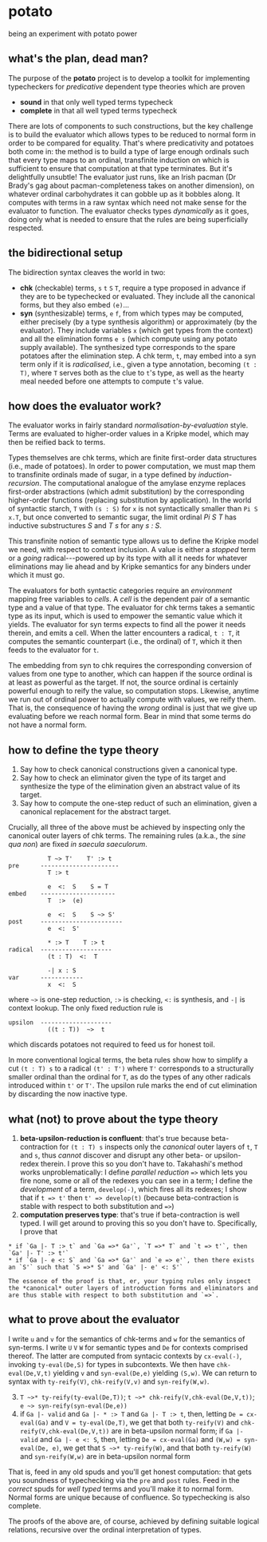 # potato
being an experiment with potato power


## what's the plan, dead man?

The purpose of the **potato** project is to develop a toolkit for implementing typecheckers for *predicative* dependent type theories which are proven

  * **sound** in that only well typed terms typecheck
  * **complete** in that all well typed terms typecheck
  
There are lots of components to such constructions, but the key challenge is to build the evaluator which allows types to be reduced to normal form in order to be compared for equality. That's where predicativity and potatoes both come in: the method is to build a type of large enough ordinals such that every type maps to an ordinal, transfinite induction on which is sufficient to ensure that computation at that type terminates. But it's delightfully unsubtle! The evaluator just runs, like an Irish pacman (Dr Brady's gag about pacman-completeness takes on another dimension), on whatever ordinal carbohydrates it can gobble up as it bobbles along. It computes with terms in a raw syntax which need not make sense for the evaluator to function. The evaluator checks types *dynamically* as it goes, doing only what is needed to ensure that the rules are being superficially respected.


## the bidirectional setup

The bidirection syntax cleaves the world in two:

  * **chk** (checkable) terms, `s` `t` `S` `T`, require a type proposed in advance if they are to be typechecked or evaluated. They include all the canonical forms, but they also embed `(e)`...
  * **syn** (synthesizable) terms, `e` `f`, from which types may be computed, either precisely (by a type synthesis algorithm) or approximately (by the evaluator). They include variables `x` (which get types from the context) and all the elimination forms `e s` (which compute using any potato supply available). The synthesized type corresponds to the spare potatoes after the elimination step. A chk term, `t`, may embed into a syn term only if it is *radicalised*, i.e., given a type annotation, becoming `(t : T)`, where `T` serves both as the clue to `t`'s type, as well as the hearty meal needed before one attempts to compute `t`'s value.
  

## how does the evaluator work?

The evaluator works in fairly standard *normalisation-by-evaluation* style. Terms are evaluated to higher-order values in a Kripke model, which may then be reified back to terms.

Types themselves are chk terms, which are finite first-order data structures (i.e., made of potatoes). In order to power computation, we must map them to transfinite ordinals made of sugar, in a type defined by *induction-recursion*. The computational analogue of the amylase enzyme replaces first-order abstractions (which admit substitution) by the corresponding higher-order functions (replacing substitution by application). In the world of syntactic starch, `T` with `(s : S)` for `x` is not syntactically smaller than `Pi S x.T`, but once converted to semantic sugar, the limit ordinal *Pi S T* has inductive substructures *S* and *T s* for any *s : S*.

This transfinite notion of semantic type allows us to define the Kripke model we need, with respect to context inclusion. A value is either a *stopped* term or a *going* radical---powered up by its type with all it needs for whatever eliminations may lie ahead and by Kripke semantics for any binders under which it must go.

The evaluators for both syntactic categories require an *environment* mapping free variables to *cells*. A *cell* is the dependent pair of a semantic type and a value of that type. The evaluator for chk terms takes a semantic type as its input, which is used to empower the semantic value which it yields. The evaluator for syn terms expects to find all the power it needs therein, and emits a cell. When the latter encounters a radical, `t : T`, it computes the semantic counterpart (i.e., the ordinal) of `T`, which it then feeds to the evaluator for `t`.

The embedding from syn to chk requires the corresponding conversion of values from one type to another, which can happen if the source ordinal is at least as powerful as the target. If not, the source ordinal is certainly powerful enough to reify the value, so computation stops. Likewise, anytime we run out of ordinal power to actually compute with values, we reify them. That is, the consequence of having the *wrong* ordinal is just that we give up evaluating before we reach normal form. Bear in mind that some terms do not have a normal form.


## how to define the type theory

  1. Say how to check canonical constructions given a canonical type.
  2. Say how to check an eliminator given the type of its target and synthesize the type of the elimination given an abstract value of its target.
  3. Say how to compute the one-step reduct of such an elimination, given a canonical replacement for the abstract target.
  
Crucially, all three of the above must be achieved by inspecting only the canonical outer layers of chk terms. The remaining rules (a.k.a., the *sine qua non*) are fixed *in saecula saeculorum*.

```
           T ~> T'    T' :> t
pre      ----------------------
           T :> t

           e  <:  S    S = T
embed    ---------------------
           T  :>  (e)

           e  <:  S    S ~> S'
post     -----------------------
           e  <:  S' 

           * :> T    T :> t
radical  --------------------
           (t : T)  <:  T
           
           -| x : S
var      ------------
           x  <:  S
```

where `~>` is one-step reduction, `:>` is checking, `<:` is synthesis, and `-|` is context lookup. The only fixed reduction rule is

```
upsilon  --------------------
           ((t : T))  ~>  t
```

which discards potatoes not required to feed us for honest toil.

In more conventional logical terms, the beta rules show how to simplify a cut `(t : T) s` to a radical `(t' : T')` where `T'` corresponds to a structurally smaller ordinal than the ordinal for `T`, as do the types of any other radicals introduced within `t'` or `T'`. The upsilon rule marks the end of cut elimination by discarding the now inactive type.


## what (not) to prove about the type theory

  1. **beta-upsilon-reduction is confluent**: that's true because beta-contraction for `(t : T) s` inspects only the *canonical* outer layers of `t`, `T` and `s`, thus *cannot* discover and disrupt any other beta- or upsilon-redex therein. I prove this so you don't have to. Takahashi's method works unproblematically: I define *parallel reduction* `=>` which lets you fire none, some or all of the redexes you can see in a term; I define the *development* of a term, `develop(-)`, which fires all its redexes; I show that if `t => t'` then `t' => develop(t)` (because beta-contraction is stable with respect to both substitution and `=>`)
  2. **computation preserves type**: that's true if beta-contraction is well typed. I will get around to proving this so you don't have to. Specifically, I prove that
  
    * if `Ga |- T :> t` and `Ga =>* Ga'`, `T =>* T` and `t => t'`, then `Ga' |- T' :> t'`
    * if `Ga |- e <: S` and `Ga =>* Ga'` and `e => e'`, then there exists an `S'` such that `S =>* S' and `Ga' |- e' <: S'`
    
    The essence of the proof is that, er, your typing rules only inspect the *canonical* outer layers of introduction forms and eliminators and are thus stable with respect to both substitution and `=>`.
    
    
## what to prove about the evaluator

I write `u` and `v` for the semantics of chk-terms and `w` for the semantics of syn-terms. I write `U` `V` `W` for semantic types and `De` for contexts comprised thereof. The latter are computed from syntacic contexts by `cx-eval(-)`, invoking `ty-eval(De,S)` for types in subcontexts. We then have `chk-eval(De,V,t)` yielding `v` and `syn-eval(De,e)` yielding `(S,w)`. We can return to syntax with `ty-reify(V)`, `chk-reify(V,v)` and `syn-reify(W,w)`.

  3. `T ~>* ty-reify(ty-eval(De,T))`; `t ~>* chk-reify(V,chk-eval(De,V,t))`; `e ~> syn-reify(syn-eval(De,e))`
  4. if `Ga |- valid` and `Ga |- * :> T` and `Ga |- T :> t`, then, letting `De = cx-eval(Ga)` and `V = ty-eval(De,T)`, we get that both `ty-reify(V)` and `chk-reify(V,chk-eval(De,V,t))` are in beta-upsilon normal form; if `Ga |- valid` and `Ga |- e <: S`, then, letting `De = cx-eval(Ga)` and `(W,w) = syn-eval(De, e)`, we get that `S ~>* ty-reify(W)`, and that both `ty-reify(W)` and `syn-reify(W,w)` are in beta-upsilon normal form
  
That is, feed in any old spuds and you'll get honest computation: that gets you soundness of typechecking via the `pre` and `post` rules. Feed in the *correct* spuds for *well typed* terms and you'll make it to normal form. Normal forms are unique because of confluence. So typechecking is also complete.

The proofs of the above are, of course, achieved by defining suitable logical relations, recursive over the ordinal interpretation of types.

